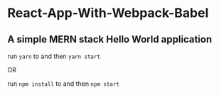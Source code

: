 # React-App-With-Webpack-Babel
## A simple MERN stack Hello World application
run `yarn` to and then `yarn start` 

OR

run `npm install` to and then `npm start`
